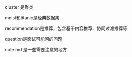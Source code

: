 cluster 是聚类

mnist和titanic是经典数据集

recommendation是推荐，包含基于内容推荐、协同过滤推荐等

question是面试可能问的问题

note.md 是一些需要注意的地方
